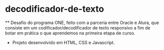 # decodificador-de-texto
** Desafio do programa ONE, feito com a parceria entre Oracle e Alura, que consiste em um codificador/decodificador de texto responsivo a fim de botar em prática o que aprendemos na primeira etapa de curso.
- Projeto desenvolvido em HTML, CSS e Javascript.

